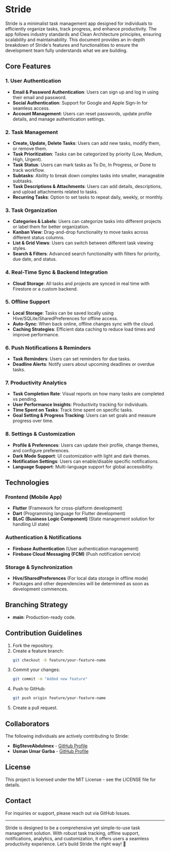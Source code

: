 # Stride

Stride is a minimalist task management app designed for individuals to efficiently organize tasks, track progress, and enhance productivity. The app follows industry standards and Clean Architecture principles, ensuring scalability and maintainability. This document provides an in-depth breakdown of Stride's features and functionalities to ensure the development team fully understands what we are building.

## Core Features

### 1. User Authentication
- **Email & Password Authentication**: Users can sign up and log in using their email and password.
- **Social Authentication**: Support for Google and Apple Sign-In for seamless access.
- **Account Management**: Users can reset passwords, update profile details, and manage authentication settings.

### 2. Task Management
- **Create, Update, Delete Tasks**: Users can add new tasks, modify them, or remove them.
- **Task Prioritization**: Tasks can be categorized by priority (Low, Medium, High, Urgent).
- **Task Status**: Users can mark tasks as To Do, In Progress, or Done to track workflow.
- **Subtasks**: Ability to break down complex tasks into smaller, manageable subtasks.
- **Task Descriptions & Attachments**: Users can add details, descriptions, and upload attachments related to tasks.
- **Recurring Tasks**: Option to set tasks to repeat daily, weekly, or monthly.

### 3. Task Organization
- **Categories & Labels**: Users can categorize tasks into different projects or label them for better organization.
- **Kanban View**: Drag-and-drop functionality to move tasks across different status columns.
- **List & Grid Views**: Users can switch between different task viewing styles.
- **Search & Filters**: Advanced search functionality with filters for priority, due date, and status.

### 4. Real-Time Sync & Backend Integration
- **Cloud Storage**: All tasks and projects are synced in real time with Firestore or a custom backend.

### 5. Offline Support
- **Local Storage**: Tasks can be saved locally using Hive/SQLite/SharedPreferences for offline access.
- **Auto-Sync**: When back online, offline changes sync with the cloud.
- **Caching Strategies**: Efficient data caching to reduce load times and improve performance.

### 6. Push Notifications & Reminders
- **Task Reminders**: Users can set reminders for due tasks.
- **Deadline Alerts**: Notify users about upcoming deadlines or overdue tasks.

### 7. Productivity Analytics
- **Task Completion Rate**: Visual reports on how many tasks are completed vs pending.
- **User Performance Insights**: Productivity tracking for individuals.
- **Time Spent on Tasks**: Track time spent on specific tasks.
- **Goal Setting & Progress Tracking**: Users can set goals and measure progress over time.

### 8. Settings & Customization
- **Profile & Preferences**: Users can update their profile, change themes, and configure preferences.
- **Dark Mode Support**: UI customization with light and dark themes.
- **Notification Settings**: Users can enable/disable specific notifications.
- **Language Support**: Multi-language support for global accessibility.

## Technologies

### Frontend (Mobile App)
- **Flutter** (Framework for cross-platform development)
- **Dart** (Programming language for Flutter development)
- **BLoC (Business Logic Component)** (State management solution for handling UI state)

### Authentication & Notifications
- **Firebase Authentication** (User authentication management)
- **Firebase Cloud Messaging (FCM)** (Push notification service)

### Storage & Synchronization
- **Hive/SharedPreferences** (For local data storage in offline mode)
- Packages and other dependencies will be determined as soon as development commences.

## Branching Strategy
- **main**: Production-ready code.

## Contribution Guidelines
1. Fork the repository.
2. Create a feature branch:
   ```sh
   git checkout -b feature/your-feature-name
   ```
3. Commit your changes:
   ```sh
   git commit -m "Added new feature"
   ```
4. Push to GitHub:
   ```sh
   git push origin feature/your-feature-name
   ```
5. Create a pull request.

## Collaborators
The following individuals are actively contributing to Stride:

- **BigSteveAbdulmex** - [GitHub Profile](https://github.com/BigSteveAbdulmex)
- **Usman Umar Garba** - [GitHub Profile](https://github.com/techusman-codes)

## License
This project is licensed under the MIT License - see the LICENSE file for details.

## Contact
For inquiries or support, please reach out via GitHub Issues.

---

Stride is designed to be a comprehensive yet simple-to-use task management solution. With robust task tracking, offline support, notifications, analytics, and customization, it offers users a seamless productivity experience. Let’s build Stride the right way! 🚀
